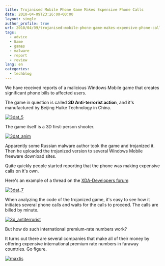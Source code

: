 ```yaml
---
title: Trojanised Mobile Phone Game Makes Expensive Phone Calls
date: 2010-04-09T23:26:00+00:00
layout: single
author_profile: true
url: 2010/04/09/trojanised-mobile-phone-game-makes-expensive-phone-calls/
tags:
  - advice
  - Game
  - games
  - malware
  - report
  - review
lang: en
categories: 
  - techblog
---
```

We have received reports of a malicious Windows Mobile game that creates significant phone bills to affected users. 

The game in question is called **3D Anti-terrorist action**, and it's manufactured by Beijing Huike Technology in China. 

[![3dat_5](http://lh5.ggpht.com/_vaUVXcmC3OI/S7-wI9sKF0I/AAAAAAAAB4A/LW2lL7T4DVo/3dat_5_thumb%5B3%5D.png?imgmax=800 "3dat_5")](http://lh4.ggpht.com/_vaUVXcmC3OI/S7-wEtNuLvI/AAAAAAAAB38/UZlW2fQ4Hms/s1600-h/3dat_5%5B5%5D.png) 

The game itself is a 3D first-person shooter.

[![3dat_anim](http://lh6.ggpht.com/_vaUVXcmC3OI/S7-wQ4jX8HI/AAAAAAAAB4I/1dBps-PjoFo/3dat_anim_thumb%5B2%5D.gif?imgmax=800 "3dat_anim")](http://lh4.ggpht.com/_vaUVXcmC3OI/S7-wMx29WaI/AAAAAAAAB4E/En2DH7Pv3Uw/s1600-h/3dat_anim%5B4%5D.gif) 

Apparently some Russian malware author took the game and trojanized it. Then he uploaded the trojanized version to several Windows Mobile freeware download sites.

Quite quickly people started reporting that the phone was making expensive calls on it's own.

Here's an example of a thread on the [XDA-Developers forum](http://forum.xda-developers.com/showthread.php?t=650393&page=1):

[![3dat_7](http://lh3.ggpht.com/_vaUVXcmC3OI/S7-wXHYzdDI/AAAAAAAAB4Q/dDOsP6I2lj8/3dat_7_thumb%5B2%5D.png?imgmax=800 "3dat_7")](http://lh6.ggpht.com/_vaUVXcmC3OI/S7-wS4czp5I/AAAAAAAAB4M/IMoa8XBD4zw/s1600-h/3dat_7%5B4%5D.png) 

When analyzing the code of the trojanized game, it's easy to see how it initiates several phone calls and waits for the calls to proceed. The calls are billed by minute.

[![3d_antiterrorist](http://lh5.ggpht.com/_vaUVXcmC3OI/S7-wbt9r4SI/AAAAAAAAB4Y/Yr0-VPhduDY/3d_antiterrorist_thumb%5B2%5D.png?imgmax=800 "3d_antiterrorist")](http://lh4.ggpht.com/_vaUVXcmC3OI/S7-wZPWo2UI/AAAAAAAAB4U/07MgaWGFsaU/s1600-h/3d_antiterrorist%5B4%5D.png) 

But how do such international premium-rate numbers work? 

It turns out there are several companies that make all of their money by offering expensive international premium rate numbers in faraway countries. Go figure. 

[![maxtis](http://lh3.ggpht.com/_vaUVXcmC3OI/S7-wiRHy0TI/AAAAAAAAB4g/94x45BO8eFA/maxtis_thumb%5B8%5D.png?imgmax=800 "maxtis")](http://lh3.ggpht.com/_vaUVXcmC3OI/S7-wfM0XP-I/AAAAAAAAB4c/M96pkVIKg4M/s1600-h/maxtis%5B10%5D.png)